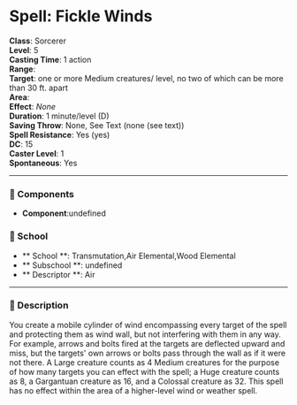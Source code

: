 
# Spell: Fickle Winds
**Class**: Sorcerer  
**Level**: 5  
**Casting Time**: 1 action  
**Range**:   
**Target**: one or more Medium creatures/ level, no two of which can be more than 30 ft. apart  
**Area**:   
**Effect**: _None_  
**Duration**: 1 minute/level (D)  
**Saving Throw**: None, See Text (none (see text))  
**Spell Resistance**: Yes (yes)  
**DC**: 15  
**Caster Level**: 1  
**Spontaneous**: Yes

---

### 🔮 Components
- **Component**:undefined

### 🏫 School
- ** School **: Transmutation,Air Elemental,Wood Elemental
- ** Subschool **: undefined
- ** Descriptor **: Air
---

### 📜 Description
You create a mobile cylinder of wind encompassing every target of the spell and protecting them as wind wall, but not interfering with them in any way. For example, arrows and bolts fired at the targets are deflected upward and miss, but the targets' own arrows or bolts pass through the wall as if it were not there. A Large creature counts as 4 Medium creatures for the purpose of how many targets you can effect with the spell; a Huge creature counts as 8, a Gargantuan creature as 16, and a Colossal creature as 32. This spell has no effect within the area of a higher-level wind or weather spell.
